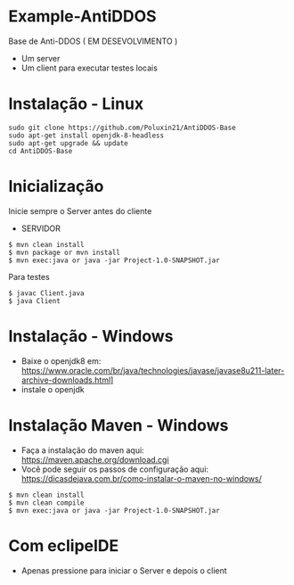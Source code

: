 # Example-AntiDDOS
Base de Anti-DDOS ( EM DESEVOLVIMENTO )
- Um server 
- Um client para executar testes locais

# Instalação - Linux

``` 
sudo git clone https://github.com/Poluxin21/AntiDDOS-Base
sudo apt-get install openjdk-8-headless
sudo apt-get upgrade && update
cd AntiDDOS-Base
``` 

# Inicialização

Inicie sempre o Server antes do cliente

- SERVIDOR

```
$ mvn clean install
$ mvn package or mvn install
$ mvn exec:java or java -jar Project-1.0-SNAPSHOT.jar
```
Para testes

```
$ javac Client.java
$ java Client
```

# Instalação - Windows

- Baixe o openjdk8 em: https://www.oracle.com/br/java/technologies/javase/javase8u211-later-archive-downloads.html]
- instale o openjdk 

# Instalação Maven - Windows
- Faça a instalação do maven aqui: https://maven.apache.org/download.cgi
- Você pode seguir os passos de configuração aqui: https://dicasdejava.com.br/como-instalar-o-maven-no-windows/

```
$ mvn clean install
$ mvn clean compile
$ mvn exec:java or java -jar Project-1.0-SNAPSHOT.jar
```

# Com eclipeIDE 
- Apenas pressione para iniciar o Server e depois o client
